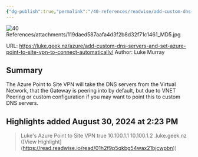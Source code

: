 ```yaml
---
{"dg-publish":true,"permalink":"/40-references/readwise/add-custom-dns-servers-and-set-azure-point-to-site-vpn-to-connect-automatically/","tags":["rw/articles"]}
---
```


![40 References/attachments/119daed587aafa4d3f2b8d32f71c1461_MD5.jpg](/img/user/40%20References/attachments/119daed587aafa4d3f2b8d32f71c1461_MD5.jpg)
  
URL: https://luke.geek.nz/azure/add-custom-dns-servers-and-set-azure-point-to-site-vpn-to-connect-automatically/
Author: Luke Murray

## Summary

The Azure Point to Site VPN will take the DNS servers from the Virtual Network, that the Gateway is peering into by default, but due to VNET Peering or custom configuration if you may want to point this to custom DNS servers.

## Highlights added August 30, 2024 at 2:23 PM
><name>Luke's Azure Point to Site VPN</name> <clientconfig> <!-- need to specify always on = true for the VPN to connect automatically --> <AlwaysOn>true</AlwaysOn> <!-- Add custom DNS Servers --> <dnsservers> <dnsserver>10.100.1.1</dnsserver> <dnsserver>10.100.1.2</dnsserver> </dnsservers> <!-- Add custom DNS suffixes --> <dnssuffixes> <dnssuffix>.luke.geek.nz</dnssuffix> </dnssuffixes> </clientconfig> ([View Highlight] (https://read.readwise.io/read/01h2f9p5qkbg54wax21bjcwpbn))


